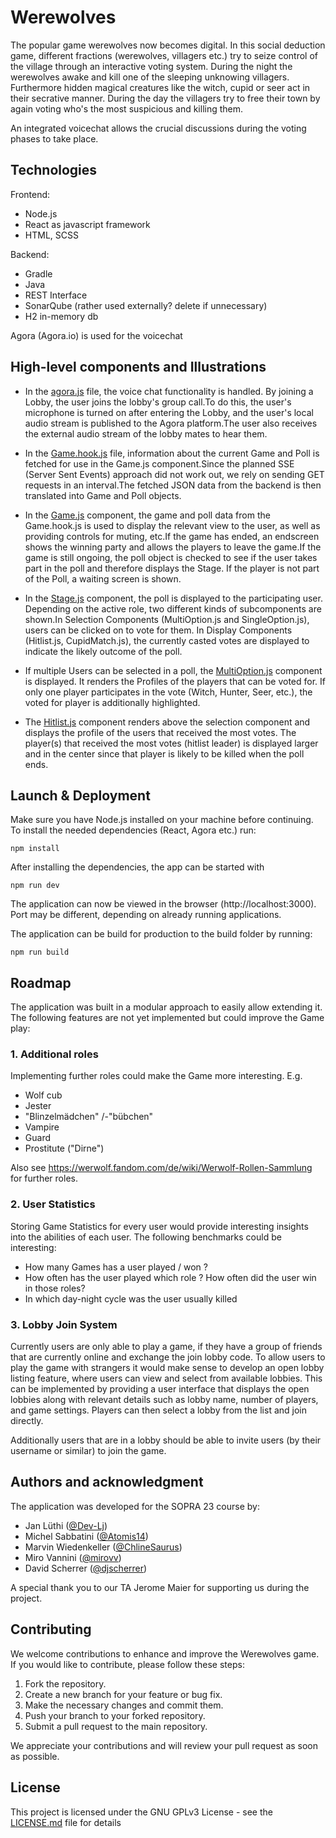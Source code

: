 # Werewolves

The popular game werewolves now becomes digital. In this social deduction game, different fractions (werewolves, villagers etc.) try to seize control of the village through an interactive voting system. During the night the werewolves awake and kill one of the sleeping unknowing villagers. Furthermore hidden magical creatures like the witch, cupid or seer act in their secrative manner. During the day the villagers try to free their town by again voting who's the most suspicious and killing them.

An integrated voicechat allows the crucial discussions during the voting phases to take place.

## Technologies

Frontend:
- Node.js
- React as javascript framework
- HTML, SCSS

Backend:
- Gradle
- Java
- REST Interface
- SonarQube (rather used externally? delete if unnecessary)
- H2 in-memory db

Agora (Agora.io) is used for the voicechat

## High-level components and Illustrations

- In the [agora.js](src/helpers/agora.js) file, the voice chat functionality is handled. By joining a Lobby, the user joins the lobby's group call.To do this, the user's microphone is turned on after entering the Lobby, and the user's local audio stream is published to the Agora platform.The user also receives the external audio stream of the lobby mates to hear them.

- In the [Game.hook.js](src/hooks/Game.hooks.js) file, information about the current Game and Poll is fetched for use in the Game.js component.Since the planned SSE (Server Sent Events) approach did not work out, we rely on sending GET requests in an interval.The fetched JSON data from the backend is then translated into Game and Poll objects.

- In the [Game.js](src/components/views/Game.js) component, the game and poll data from the Game.hook.js is used to display the relevant view to the user, as well as providing controls for muting, etc.If the game has ended, an endscreen shows the winning party and allows the players to leave the game.If the game is still ongoing, the poll object is checked to see if the user takes part in the poll and therefore displays the Stage. If the player is not part of the Poll, a waiting screen is shown.

- In the [Stage.js](src/components/ui/game/Stage.js) component, the poll is displayed to the participating user. Depending on the active role, two different kinds of subcomponents are shown.In Selection Components (MultiOption.js and SingleOption.js), users can be clicked on to vote for them. In Display Components (Hitlist.js, CupidMatch.js), the currently casted votes are displayed to indicate the likely outcome of the poll. 

- If multiple Users can be selected in a poll, the [MultiOption.js](src/components/ui/game/selection/MultiOption.js) component is displayed. It renders the Profiles of the players that can be voted for. If only one player participates in the vote (Witch, Hunter, Seer, etc.), the voted for player is additionally highlighted. 

- The [Hitlist.js](src/components/ui/game/display/Hitlist.js) component renders above the selection component and displays the profile of the users that received the most votes. The player(s) that received the most votes (hitlist leader) is displayed larger and in the center since that player is likely to be killed when the poll ends.

## Launch & Deployment

Make sure you have Node.js installed on your machine before continuing. To install the needed dependencies (React, Agora etc.) run:

```npm install```

After installing the dependencies, the app can be started with

```npm run dev```

The application can now be viewed in the browser (http://localhost:3000). Port may be different, depending on already running applications.

The application can be build for production to the build folder by running:

`npm run build` 

## Roadmap

The application was built in a modular approach to easily allow extending it.
The following features are not yet implemented but could improve the Game play:

### 1. Additional roles

Implementing further roles could make the Game more interesting. E.g.

- Wolf cub
- Jester
- "Blinzelmädchen" /-"bübchen"
- Vampire
- Guard
- Prostitute ("Dirne")

Also see https://werwolf.fandom.com/de/wiki/Werwolf-Rollen-Sammlung for further roles.

### 2. User Statistics

Storing Game Statistics for every user would provide interesting insights into the abilities of each user. The following benchmarks could be interesting:

- How many Games has a user played / won ?
- How often has the user played which role ? How often did the user win in those roles?
- In which day-night cycle was the user usually killed 


### 3. Lobby Join System

Currently users are only able to play a game, if they have a group of friends that are currently online and exchange the join lobby code. To allow users to play the game with strangers it would make sense to develop an open lobby listing feature, where users can view and select from available lobbies. This can be implemented by providing a user interface that displays the open lobbies along with relevant details such as lobby name, number of players, and game settings. Players can then select a lobby from the list and join directly.

Additionally users that are in a lobby should be able to invite users (by their username or similar) to join the game.


## Authors and acknowledgment

The application was developed for the SOPRA 23 course by:

- Jan Lüthi ([@Dev-Lj](https://github.com/Dev-Lj))
- Michel Sabbatini ([@Atomis14](https://github.com/Atomis14))
- Marvin Wiedenkeller ([@ChlineSaurus](https://github.com/ChlineSaurus))
- Miro Vannini ([@mirovv](https://github.com/mirovv))
- David Scherrer ([@djscherrer](https://github.com/djscherrer))

A special thank you to our TA Jerome Maier for supporting us during the project.

## Contributing

We welcome contributions to enhance and improve the Werewolves game. If you would like to contribute, please follow these steps:

1. Fork the repository.
2. Create a new branch for your feature or bug fix.
3. Make the necessary changes and commit them.
4. Push your branch to your forked repository.
5. Submit a pull request to the main repository.

We appreciate your contributions and will review your pull request as soon as possible.

## License

This project is licensed under the GNU GPLv3 License - see the [LICENSE.md](License.md) file for details
